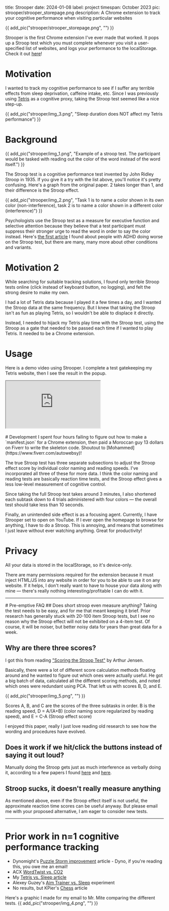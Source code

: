 title: Strooper
date: 2024-01-08
label: project
timespan: October 2023
pic: strooper/strooper_storepage.png
description: A Chrome extension to track your cognitive performance when visiting particular websites

{{ add_pic("strooper/strooper_storepage.png", "") }}

Strooper is the first Chrome extension I've ever made that worked. It pops up a Stroop test which you must complete whenever you visit a user-specified list of websites, and logs your performance to the localStorage. Check it out [here](https://chromewebstore.google.com/detail/strooper/bmpmimimabakkagnniammiljclhjcmgi)!

# Motivation
I wanted to track my cognitive performance to see if I suffer any terrible effects from sleep deprivation, caffeine intake, etc. Since I was previously using [Tetris](https://kongmunist.medium.com/playing-faster-tetris-by-sleeping-less-3d9b04d30349) as a cognitive proxy, taking the Stroop test seemed like a nice step-up. 

{{ add_pic("strooper/img_3.png", "Sleep duration does NOT affect my Tetris performance") }}

# Background

{{ add_pic("strooper/img_1.png", "Example of a stroop test. The participant would be tasked with reading out the color of the word instead of the word itself.") }}

The Stroop test is a cognitive performance test invented by John Ridley Stroop in 1935. If you give it a try with the list above, you'll notice it's pretty confusing. Here's a graph from the original paper. 2 takes longer than 1, and their difference is the Stroop effect.

{{ add_pic("strooper/img_2.png", "Task 1 is to name a color shown in its own color (non-interference), task 2 is to name a color shown in a different color (interference)") }}

Psychologists use the Stroop test as a measure for executive function and selective attention because they believe that a test participant must suppress their stronger urge to read the word in order to say the color instead. Here's [the first article](https://psycnet.apa.org/doiLanding?doi=10.1037%2F0894-4105.21.2.251) I found about people with ADHD doing worse on the Stroop test, but there are many, many more about other conditions and variants.

# Motivation 2
While searching for suitable tracking solutions, I found only terrible Stroop tests online (click instead of keyboard button, no logging), and felt the strong desire to make my own.

I had a lot of Tetris data because I played it a few times a day, and I wanted the Stroop data at the same frequency. But I knew that taking the Stroop isn't as fun as playing Tetris, so I wouldn't be able to displace it directly.

Instead, I needed to hijack my Tetris play time with the Stroop test, using the Stroop as a gate that needed to be passed each time if I wanted to play Tetris. It needed to be a Chrome extension.

# Usage
Here is a demo video using Strooper. I complete a test gatekeeping my Tetris website, then I see the result in the popup.

<div class="video-container">
    <iframe class="youtubevideo" src="https://www.youtube.com/embed/2bOjkHnEKlU" allowfullscreen></iframe>
</div>

<br>
# Development
I spent four hours failing to figure out how to make a `manifest.json` for a Chrome extension, then paid a Moroccan guy 13 dollars on Fiverr to write the skeleton code. Shoutout to [Mohammed](https://www.fiverr.com/autowebsy)!

The true Stroop test has three separate subsections to adjust the Stroop effect score by individual color naming and reading speeds. I've incorporated all three of these for more data. I think the color naming and reading tests are basically reaction time tests, and the Stroop effect gives a less low-level measurement of cognitive control.

Since taking the full Stroop test takes around 3 minutes, I also shortened each subtask down to 4 trials administered with four colors — the overall test should take less than 10 seconds.

Finally, an unintended side effect is as a focusing agent. Currently, I have Strooper set to open on YouTube. If I ever open the homepage to browse for anything, I have to do a Stroop. This is annoying, and means that sometimes I just leave without ever watching anything. Great for productivity!

# Privacy
All your data is stored in the localStorage, so it's device-only. 

There are many permissions required for the extension because it must inject HTML/JS into any website in order for you to be able to use it on any website. If it helps, I don't really want to have to house your data along with mine — there's really nothing interesting/profitable I can do with it. 

<hr>
# Pre-emptive FAQ
## Does short stroop even measure anything?
Taking the test needs to be easy, and for me that meant keeping it brief. Prior research has generally stuck with 20-100 item Stroop tests, but I see no reason why the Stroop effect will not be exhibited on a 4-item test. Of course, it will be noiser, but better noisy data for years than great data for a week.

## Why are there three scores?
I got this from reading ["Scoring the Stroop Test"](https://psycnet.apa.org/record/1966-02137-001) by Arthur Jensen. 

Basically, there were a lot of different score calculation methods floating around and he wanted to figure out which ones were actually useful. He got a big batch of data, calculated all the different scoring methods, and noted which ones were redundant using PCA. That left us with scores B, D, and E. 

{{ add_pic("strooper/img_5.png", "") }}

Scores A, B, and C are the scores of the three subtasks in order. B is the reading speed, D = A/(A+B) (color naming score regularized by reading speed), and E = C-A (Stroop effect score)

I enjoyed this paper, really I just love reading old research to see how the wording and procedures have evolved. 

## Does it work if we hit/click the buttons instead of saying it out loud?
Manually doing the Stroop gets just as much interference as verbally doing it, according to a few papers I found [here](https://www.ncbi.nlm.nih.gov/pmc/articles/PMC5686059/) and [here](https://journals.sagepub.com/doi/abs/10.2466/pms.1977.45.1.11). 


## Stroop sucks, it doesn't really measure anything
As mentioned above, even if the Stroop effect itself is not useful, the approximate reaction time scores can be useful anyway. But please email me with your proposed alternative, I am eager to consider new tests.

<hr>

# Prior work in n=1 cognitive performance tracking
- Dynomight's [Puzzle Storm improvement](https://dynomight.net/puzzle-storm/) article - Dyno, if you're reading this, you owe me an email!
- ACX [WordTwist vs. CO2](https://www.astralcodexten.com/p/eight-hundred-slightly-poisoned-word)
- My [Tetris vs. Sleep article](https://kongmunist.medium.com/playing-faster-tetris-by-sleeping-less-3d9b04d30349)
- Alexey Guzey's [Aim Trainer vs. Sleep](https://guzey.com/science/sleep/14-day-sleep-deprivation-self-experiment/) experiment
- No results, but KPier's [Chess](https://www.lesswrong.com/posts/nvRauqCD3u5hdkLm9/chess-and-cheap-ways-to-check-day-to-day-variance-in) article

Here's a graphic I made for my email to Mr. Mite comparing the different tests.
{{ add_pic("strooper/img_4.png", "") }}

[//]: # ()
[//]: # (Tetris - 90hr, 850 games)
[//]: # (Puzzle storm - 18hr, 358 games)
[//]: # (Aim Trainer - 3hr, idk how many games)
[//]: # (Wordtwist - 40hr, 800 games)



<br>